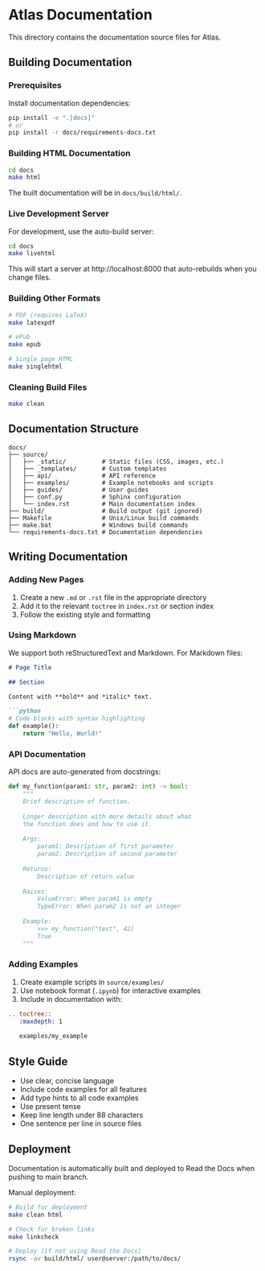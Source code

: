 # Atlas Documentation

This directory contains the documentation source files for Atlas.

## Building Documentation

### Prerequisites

Install documentation dependencies:

```bash
pip install -e ".[docs]"
# or
pip install -r docs/requirements-docs.txt
```

### Building HTML Documentation

```bash
cd docs
make html
```

The built documentation will be in `docs/build/html/`.

### Live Development Server

For development, use the auto-build server:

```bash
cd docs
make livehtml
```

This will start a server at http://localhost:8000 that auto-rebuilds when you change files.

### Building Other Formats

```bash
# PDF (requires LaTeX)
make latexpdf

# ePub
make epub

# Single page HTML
make singlehtml
```

### Cleaning Build Files

```bash
make clean
```

## Documentation Structure

```
docs/
├── source/
│   ├── _static/          # Static files (CSS, images, etc.)
│   ├── _templates/       # Custom templates
│   ├── api/              # API reference
│   ├── examples/         # Example notebooks and scripts
│   ├── guides/           # User guides
│   ├── conf.py           # Sphinx configuration
│   └── index.rst         # Main documentation index
├── build/                # Build output (git ignored)
├── Makefile              # Unix/Linux build commands
├── make.bat              # Windows build commands
└── requirements-docs.txt # Documentation dependencies
```

## Writing Documentation

### Adding New Pages

1. Create a new `.md` or `.rst` file in the appropriate directory
2. Add it to the relevant `toctree` in `index.rst` or section index
3. Follow the existing style and formatting

### Using Markdown

We support both reStructuredText and Markdown. For Markdown files:

```markdown
# Page Title

## Section

Content with **bold** and *italic* text.

```python
# Code blocks with syntax highlighting
def example():
    return "Hello, World!"
```

### API Documentation

API docs are auto-generated from docstrings:

```python
def my_function(param1: str, param2: int) -> bool:
    """
    Brief description of function.
    
    Longer description with more details about what
    the function does and how to use it.
    
    Args:
        param1: Description of first parameter
        param2: Description of second parameter
        
    Returns:
        Description of return value
        
    Raises:
        ValueError: When param1 is empty
        TypeError: When param2 is not an integer
        
    Example:
        >>> my_function("test", 42)
        True
    """
```

### Adding Examples

1. Create example scripts in `source/examples/`
2. Use notebook format (`.ipynb`) for interactive examples
3. Include in documentation with:

```rst
.. toctree::
   :maxdepth: 1
   
   examples/my_example
```

## Style Guide

- Use clear, concise language
- Include code examples for all features
- Add type hints to all code examples
- Use present tense
- Keep line length under 88 characters
- One sentence per line in source files

## Deployment

Documentation is automatically built and deployed to Read the Docs when pushing to main branch.

Manual deployment:

```bash
# Build for deployment
make clean html

# Check for broken links
make linkcheck

# Deploy (if not using Read the Docs)
rsync -av build/html/ user@server:/path/to/docs/
```
